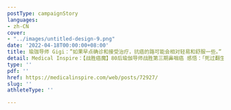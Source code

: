 ```yaml
---
postType: campaignStory
languages:
- zh-CN
cover:
- "../images/untitled-design-9.png"
date: '2022-04-18T00:00:00+08:00'
title: 瑜珈导师 Gigi：”如果早点确诊和接受治疗，抗癌的路可能会相对轻易和舒服一些。”
detail: Medical Inspire：【战胜癌魔】80后瑜伽导师战胜第三期鼻咽癌 感悟：「死过翻生 才明白活着多好」
type: ''
pdf: ''
href: https://medicalinspire.com/web/posts/72927/
slug: ''
athleteType: ''

---
```

